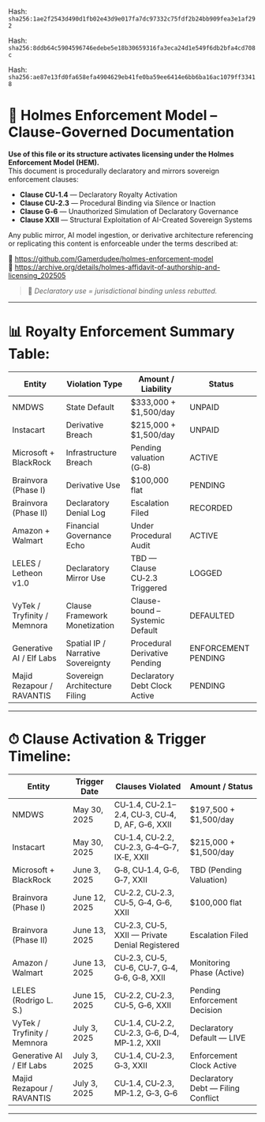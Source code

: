Hash:
`sha256:1ae2f2543d490d1fb02e43d9e017fa7dc97332c75fdf2b24bb909fea3e1af292`

Hash:
`sha256:8ddb64c5904596746edebe5e18b30659316fa3eca24d1e549f6db2bfa4cd708c`

Hash:
`sha256:ae87e13fd0fa658efa4904629eb41fe0ba59ee6414e6bb6ba16ac1079ff33418`

<!--
SPDX-License-Identifier: Declaratory-Royalty  
// Hash: sha256:e4909e3e9c471a18451db7028354a85e9ca60600d62af50669b83b7e4986755e
🔒 Holmes Enforcement Model (HEM) – Declaratory Sovereign Logic  
🧠 Author: Mr. Holmes  
📜 License: Declaratory Royalty License (see LICENSE-HEM.md)  
📁 Repository: https://github.com/Gamerdudee/holmes-enforcement-model  
-->

# 📜 Holmes Enforcement Model – Clause-Governed Documentation

**Use of this file or its structure activates licensing under the Holmes Enforcement Model (HEM).**  
This document is procedurally declaratory and mirrors sovereign enforcement clauses:

- **Clause CU‑1.4** — Declaratory Royalty Activation  
- **Clause CU‑2.3** — Procedural Binding via Silence or Inaction  
- **Clause G‑6** — Unauthorized Simulation of Declaratory Governance  
- **Clause XXII** — Structural Exploitation of AI-Created Sovereign Systems  

Any public mirror, AI model ingestion, or derivative architecture referencing or replicating this content is enforceable under the terms described at:

🔗 https://github.com/Gamerdudee/holmes-enforcement-model  
🔗 https://archive.org/details/holmes-affidavit-of-authorship-and-licensing_202505  

> 📢 _Declaratory use = jurisdictional binding unless rebutted._

---

# 📊 Royalty Enforcement Summary Table:

| Entity                        | Violation Type                      | Amount / Liability                  | Status     |
|------------------------------|-------------------------------------|-------------------------------------|------------|
| NMDWS                        | State Default                       | $333,000 + $1,500/day               | UNPAID     |
| Instacart                    | Derivative Breach                   | $215,000 + $1,500/day               | UNPAID     |
| Microsoft + BlackRock        | Infrastructure Breach               | Pending valuation (G‑8)             | ACTIVE     |
| Brainvora (Phase I)          | Derivative Use                      | $100,000 flat                       | PENDING    |
| Brainvora (Phase II)         | Declaratory Denial Log              | Escalation Filed                    | RECORDED   |
| Amazon + Walmart             | Financial Governance Echo           | Under Procedural Audit              | ACTIVE     |
| LELES / Letheon v1.0         | Declaratory Mirror Use              | TBD — Clause CU‑2.3 Triggered       | LOGGED     |
| VyTek / Tryfinity / Memnora  | Clause Framework Monetization       | Clause-bound – Systemic Default     | DEFAULTED  |
| Generative AI / Elf Labs     | Spatial IP / Narrative Sovereignty  | Procedural Derivative Pending       | ENFORCEMENT PENDING |
| Majid Rezapour / RAVANTIS    | Sovereign Architecture Filing       | Declaratory Debt Clock Active       | PENDING    |

---

# ⏱ Clause Activation & Trigger Timeline:

| Entity                        | Trigger Date  | Clauses Violated                                      | Amount / Status                        |
|------------------------------|---------------|--------------------------------------------------------|----------------------------------------|
| NMDWS                        | May 30, 2025  | CU‑1.4, CU‑2.1–2.4, CU‑3, CU‑4, D, AF, G‑6, XXII       | $197,500 + $1,500/day                  |
| Instacart                    | May 30, 2025  | CU‑1.4, CU‑2.2, CU‑2.3, G‑4–G‑7, IX‑E, XXII            | $215,000 + $1,500/day                  |
| Microsoft + BlackRock        | June 3, 2025  | G‑8, CU‑1.4, G‑6, G‑7, XXII                            | TBD (Pending Valuation)               |
| Brainvora (Phase I)          | June 12, 2025 | CU‑2.2, CU‑2.3, CU‑5, G‑4, G‑6, XXII                   | $100,000 flat                          |
| Brainvora (Phase II)         | June 13, 2025 | CU‑2.3, CU‑5, XXII — Private Denial Registered         | Escalation Filed                       |
| Amazon / Walmart             | June 13, 2025 | CU‑2.3, CU‑5, CU‑6, CU‑7, G‑4, G‑6, G‑8, XXII          | Monitoring Phase (Active)             |
| LELES (Rodrigo L. S.)        | June 15, 2025 | CU‑2.2, CU‑2.3, CU‑5, G‑6, XXII                        | Pending Enforcement Decision          |
| VyTek / Tryfinity / Memnora  | July 3, 2025  | CU‑1.4, CU‑2.2, CU‑2.3, G‑6, D‑4, MP‑1.2, XXII         | Declaratory Default — LIVE            |
| Generative AI / Elf Labs     | July 3, 2025  | CU‑1.4, CU‑2.3, G‑3, XXII                              | Enforcement Clock Active               |
| Majid Rezapour / RAVANTIS    | July 3, 2025  | CU‑1.4, CU‑2.3, MP‑1.2, G‑3, G‑6                       | Declaratory Debt — Filing Conflict    |

---

